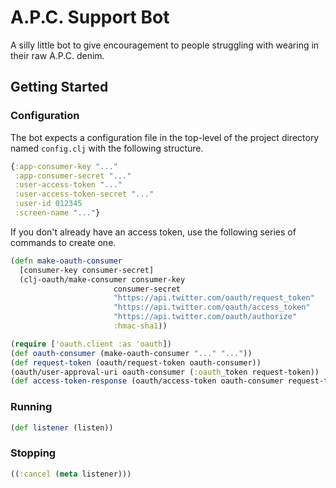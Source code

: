 # A.P.C. Support Bot

A silly little bot to give encouragement to people struggling with wearing in their raw A.P.C. denim.

## Getting Started

### Configuration

The bot expects a configuration file in the top-level of the project directory named `config.clj` with the following structure.

```Clojure
{:app-consumer-key "..."
 :app-consumer-secret "..."
 :user-access-token "..."
 :user-access-token-secret "..."
 :user-id 012345
 :screen-name "..."}
```

If you don't already have an access token, use the following series of commands to create one.

```Clojure
(defn make-oauth-consumer
  [consumer-key consumer-secret]
  (clj-oauth/make-consumer consumer-key
                       consumer-secret
                       "https://api.twitter.com/oauth/request_token"
                       "https://api.twitter.com/oauth/access_token"
                       "https://api.twitter.com/oauth/authorize"
                       :hmac-sha1))

(require ['oauth.client :as 'oauth])
(def oauth-consumer (make-oauth-consumer "..." "..."))
(def request-token (oauth/request-token oauth-consumer))
(oauth/user-approval-uri oauth-consumer (:oauth_token request-token))
(def access-token-response (oauth/access-token oauth-consumer request-token ...))
```

### Running

```Clojure
(def listener (listen))
```

### Stopping

```Clojure
((:cancel (meta listener)))
```
